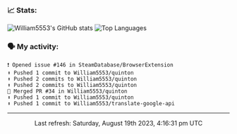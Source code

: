 ### 📈 Stats:
![William5553's GitHub stats](https://github-readme-stats.vercel.app/api?username=william5553&show_icons=true&theme=dark&include_all_commits=true&count_private=true&hide_border=true)
![Top Languages](https://github-readme-stats.vercel.app/api/top-langs/?username=william5553&langs_count=10&layout=compact&theme=dark&include_all_commits=true&count_private=true&hide_border=true)

### 🗣 My activity:
```
❗️ Opened issue #146 in SteamDatabase/BrowserExtension
⬆️ Pushed 1 commit to William5553/quinton
⬆️ Pushed 2 commits to William5553/quinton
⬆️ Pushed 2 commits to William5553/quinton
🎉 Merged PR #34 in William5553/quinton
⬆️ Pushed 1 commit to William5553/quinton
⬆️ Pushed 1 commit to William5553/translate-google-api
```

------------
<p align="center">Last refresh: Saturday, August 19th 2023, 4:16:31 pm UTC</p>
